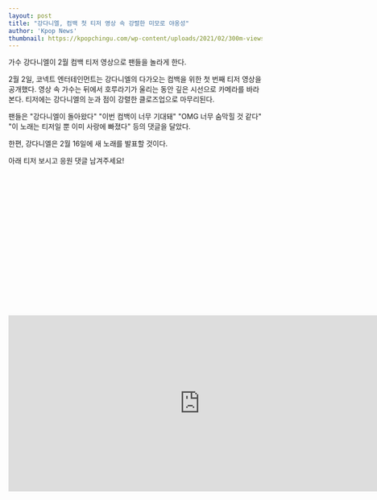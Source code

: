 ```yaml
---
layout: post
title: "강다니엘, 컴백 첫 티저 영상 속 강렬한 미모로 야옹성"
author: 'Kpop News'
thumbnail: https://kpopchingu.com/wp-content/uploads/2021/02/300m-views-2-890x512.png
---
```



가수 강다니엘이 2월 컴백 티저 영상으로 팬들을 놀라게 한다.

2월 2일, 코넥트 엔터테인먼트는 강다니엘의 다가오는 컴백을 위한 첫 번째 티저 영상을 공개했다. 영상 속 가수는 뒤에서 호루라기가 울리는 동안 깊은 시선으로 카메라를 바라본다. 티저에는 강다니엘의 눈과 점이 강렬한 클로즈업으로 마무리된다.

팬들은 "강다니엘이 돌아왔다" "이번 컴백이 너무 기대돼" "OMG 너무 숨막힐 것 같다" "이 노래는 티저일 뿐 이미 사랑에 빠졌다" 등의 댓글을 달았다.

한편, 강다니엘은 2월 16일에 새 노래를 발표할 것이다.

아래 티저 보시고 응원 댓글 남겨주세요!


<div class="video_wrapper" style="padding-top: 56.25%;">
    <iframe width="760" height="350" frameborder="0" allow="accelerometer; autoplay; clipboard-write; encrypted-media; gyroscope; picture-in-picture" allowfullscreen="" class="lazyload" src="https://www.youtube.com/embed/BZja3Flghno"></iframe>
</div>
